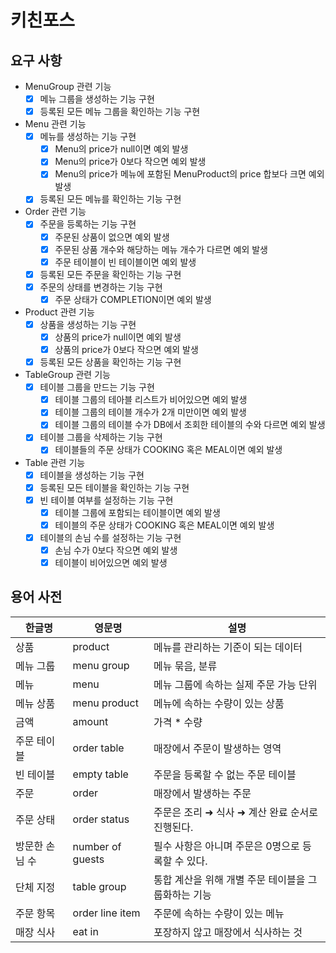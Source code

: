 # 키친포스

## 요구 사항
- MenuGroup 관련 기능
    - [x] 메뉴 그룹을 생성하는 기능 구현
    - [x] 등록된 모든 메뉴 그룹을 확인하는 기능 구현

- Menu 관련 기능
    - [x] 메뉴를 생성하는 기능 구현
        - [x] Menu의 price가 null이면 예외 발생
        - [x] Menu의 price가 0보다 작으면 예외 발생
        - [x] Menu의 price가 메뉴에 포함된 MenuProduct의 price 합보다 크면 예외 발생
    - [x] 등록된 모든 메뉴를 확인하는 기능 구현

- Order 관련 기능
    - [x] 주문을 등록하는 기능 구현
        - [x] 주문된 상품이 없으면 예외 발생
        - [x] 주문된 상품 개수와 해당하는 메뉴 개수가 다르면 예외 발생
        - [x] 주문 테이블이 빈 테이블이면 예외 발생
    - [x] 등록된 모든 주문을 확인하는 기능 구현
    - [x] 주문의 상태를 변경하는 기능 구현
        - [x] 주문 상태가 COMPLETION이면 예외 발생

- Product 관련 기능
    - [x] 상품을 생성하는 기능 구현
        - [x] 상품의 price가 null이면 예외 발생
        - [x] 상품의 price가 0보다 작으면 예외 발생
    - [x] 등록된 모든 상품을 확인하는 기능 구현

- TableGroup 관련 기능
    - [x] 테이블 그룹을 만드는 기능 구현
        - [x] 테이블 그룹의 테아블 리스트가 비어있으면 예외 발생
        - [x] 테이블 그룹의 테이블 개수가 2개 미만이면 예외 발생
        - [x] 테이블 그룹의 테이블 수가 DB에서 조회한 테이블의 수와 다르면 예외 발생
    - [x] 테이블 그룹을 삭제하는 기능 구현
        - [x] 테이블들의 주문 상태가 COOKING 혹은 MEAL이면 예외 발생

- Table 관련 기능
    - [x] 테이블을 생성하는 기능 구현
    - [x] 등록된 모든 테이블을 확인하는 기능 구현
    - [x] 빈 테이블 여부를 설정하는 기능 구현
        - [x] 테이블 그룹에 포함되는 테이블이면 예외 발생
        - [x] 테이블의 주문 상태가 COOKING 혹은 MEAL이면 예외 발생
    - [x] 테이블의 손님 수를 설정하는 기능 구현
        - [x] 손님 수가 0보다 작으면 예외 발생
        - [x] 테이블이 비어있으면 예외 발생

## 용어 사전

| 한글명 | 영문명 | 설명 |
| --- | --- | --- |
| 상품 | product | 메뉴를 관리하는 기준이 되는 데이터 |
| 메뉴 그룹 | menu group | 메뉴 묶음, 분류 |
| 메뉴 | menu | 메뉴 그룹에 속하는 실제 주문 가능 단위 |
| 메뉴 상품 | menu product | 메뉴에 속하는 수량이 있는 상품 |
| 금액 | amount | 가격 * 수량 |
| 주문 테이블 | order table | 매장에서 주문이 발생하는 영역 |
| 빈 테이블 | empty table | 주문을 등록할 수 없는 주문 테이블 |
| 주문 | order | 매장에서 발생하는 주문 |
| 주문 상태 | order status | 주문은 조리 ➜ 식사 ➜ 계산 완료 순서로 진행된다. |
| 방문한 손님 수 | number of guests | 필수 사항은 아니며 주문은 0명으로 등록할 수 있다. |
| 단체 지정 | table group | 통합 계산을 위해 개별 주문 테이블을 그룹화하는 기능 |
| 주문 항목 | order line item | 주문에 속하는 수량이 있는 메뉴 |
| 매장 식사 | eat in | 포장하지 않고 매장에서 식사하는 것 |

